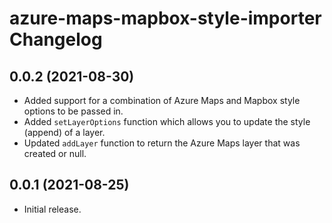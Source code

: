 # azure-maps-mapbox-style-importer Changelog

<a name="0.0.2"></a>
## 0.0.2 (2021-08-30)

- Added support for a combination of Azure Maps and Mapbox style options to be passed in.
- Added `setLayerOptions` function which allows you to update the style (append) of a layer.
- Updated `addLayer` function to return the Azure Maps layer that was created or null.

<a name="0.0.1"></a>
## 0.0.1 (2021-08-25)

- Initial release.
